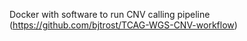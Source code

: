 Docker with software to run CNV calling pipeline (https://github.com/bjtrost/TCAG-WGS-CNV-workflow)
